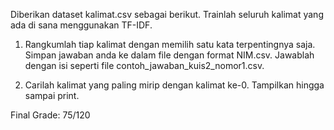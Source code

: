 Diberikan dataset kalimat.csv sebagai berikut. Trainlah seluruh kalimat yang ada di sana menggunakan TF-IDF.


1. Rangkumlah tiap kalimat dengan memilih satu kata terpentingnya saja. Simpan jawaban anda ke dalam file dengan format NIM.csv. Jawablah dengan isi seperti file contoh_jawaban_kuis2_nomor1.csv.


2. Carilah kalimat yang paling mirip dengan kalimat ke-0. Tampilkan hingga sampai print.

Final Grade: 75/120
